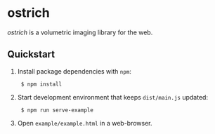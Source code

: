 # ostrich

*ostrich* is a volumetric imaging library for the web.

## Quickstart

1. Install package dependencies with `npm`:

   ```
    $ npm install
   ```
   
2. Start development environment that keeps `dist/main.js` updated:

   ```
    $ npm run serve-example
   ```

3. Open `example/example.html` in a web-browser.
